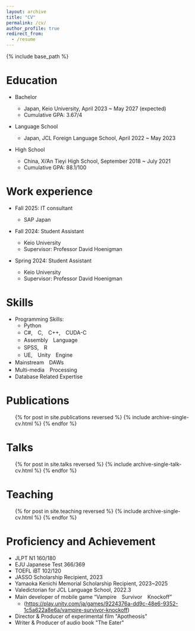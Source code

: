 ```yaml
---
layout: archive
title: "CV"
permalink: /cv/
author_profile: true
redirect_from:
  - /resume
---
```


{% include base_path %}

Education
======
* Bachelor
  * Japan, Keio University, April 2023 ~ May 2027 (expected)
  * Cumulative GPA: 3.67/4

* Language School
  * Japan, JCL Foreign Language School, April 2022 ~ May 2023

* High School  
  * China, Xi’An Tieyi High School, September 2018 ~ July 2021
  * Cumulative GPA: 88.1/100

Work experience
======
* Fall 2025: IT consultant
  * SAP Japan

* Fall 2024: Student Assistant
  * Keio University
  * Supervisor: Professor David Hoenigman

* Spring 2024: Student Assistant
  * Keio University
  * Supervisor: Professor David Hoenigman
  
Skills
======
* Programming Skills:
  * Python
  * C#,　C,　C++,　CUDA-C
  * Assembly　Language
  * SPSS,　R
  * UE,　Unity　Engine
* Mainstream　DAWs　
* Multi-media　Processing
* Database Related Expertise

Publications
======
  <ul>{% for post in site.publications reversed %}
    {% include archive-single-cv.html %}
  {% endfor %}</ul>
  
Talks
======
  <ul>{% for post in site.talks reversed %}
    {% include archive-single-talk-cv.html  %}
  {% endfor %}</ul>
  
Teaching
======
  <ul>{% for post in site.teaching reversed %}
    {% include archive-single-cv.html %}
  {% endfor %}</ul>
  
Proficiency and Achievement
======
* JLPT N1 160/180
* EJU Japanese Test 366/369
* TOEFL iBT 102/120
* JASSO Scholarship Recipient, 2023
* Yamaoka Kenichi Memorial Scholarship Recipient, 2023~2025
* Valedictorian for JCL Language School, 2022.3
* Main developer of mobile game “Vampire　Survivor　Knockoff”　
  * (https://play.unity.com/ja/games/9224376a-dd9c-48e6-9352-1c5a622a8e6a/vampire-survivor-knockoff)
* Director & Producer of experimental film "Apotheosis"
* Writer & Producer of audio book "The Eater"
